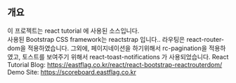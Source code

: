 ## 개요
이 프로젝트는 react tutorial 에 사용된 소스입니다.  
사용된 Bootstrap CSS framework는 reactstrap 입니다..
라우팅은 react-router-dom을 적용하였습니다.
그외에,
페이지네이션을 하기위해서 rc-pagination을 적용하였고,
토스트를 보여주기 위해서 react-toast-notifications 가 사용되었습니다.
React Tutorial Blog: https://eastflag.co.kr/react/react-bootstrap-reactrouterdom/
Demo Site: https://scoreboard.eastflag.co.kr  
